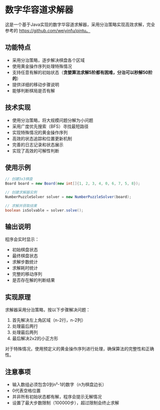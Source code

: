 # 数字华容道求解器

这是一个基于Java实现的数字华容道求解器，采用分治策略实现高效求解，完全参考的 https://github.com/weiyinfu/pintu。

## 功能特点

- 采用分治策略，逐步解决棋盘各个区域
- 使用黄金操作序列处理特殊情况
- 支持任意有解的初始状态（**贪婪算法求解5阶都有困难，分治可以秒解50阶的**）
- 提供详细的移动步骤说明
- 能够判断棋局是否有解

## 技术实现

- 使用分治策略，将大规模问题分解为小问题
- 采用广度优先搜索（BFS）寻找最短路径
- 实现特殊情况的黄金操作序列
- 高效的状态追踪和位置更新机制
- 完善的日志记录和状态展示
- 实现了高效的可解性判断

## 使用示例

```java
// 创建3x3棋盘
Board board = new Board(new int[]{1, 2, 3, 4, 0, 6, 7, 5, 8});

// 创建求解器实例
NumberPuzzleSolver solver = new NumberPuzzleSolver(board);

// 求解并获取结果
boolean isSolvable = solver.solve();
```

## 输出说明

程序会实时显示：
- 初始棋盘状态
- 最终棋盘状态
- 求解步数统计
- 求解耗时统计
- 完整的移动序列
- 是否存在解的判断结果

## 实现原理

求解器采用分治策略，按以下步骤解决问题：
1. 首先解决左上角区域（n-2行，n-2列）
2. 处理最后两行
3. 处理最后两列
4. 最后解决2x2的小正方形

对于特殊情况，使用预定义的黄金操作序列进行处理，确保算法的完整性和正确性。

## 注意事项

- 输入数组必须包含0到n²-1的数字（n为棋盘边长）
- 0代表空格位置
- 并非所有初始状态都有解，程序会提示无解情况
- 设置了最大步数限制（100000步），超过限制会终止求解